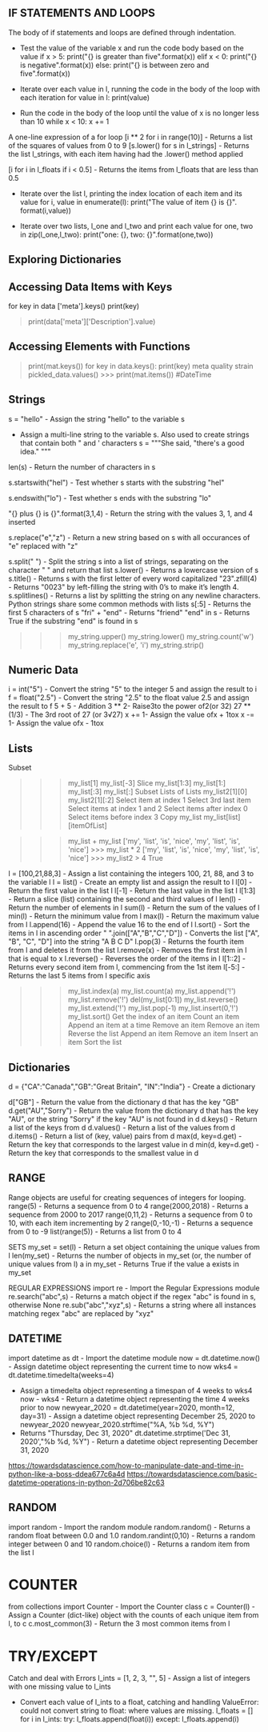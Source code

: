 ## IF STATEMENTS AND LOOPS
The body of if statements and loops are defined through indentation.

- Test the value of the variable x and run the code body based on the value
 if x > 5:
print("{} is greater than five".format(x))
elif x < 0:
print("{} is negative".format(x))
else:
print("{} is between zero and five".format(x))

- Iterate over each value in l, running the code in the body of the loop with each iteration
for value in l:
  print(value)


- Run the code in the body of the loop until the value of x is no longer less than 10
 while x < 10:
  x += 1


A one-line expression of a for loop
[i ** 2 for i in range(10)] - Returns a list of the squares of values from 0 to 9
[s.lower() for s in l_strings] - Returns the list l_strings, with each item having had the .lower() method applied

[i for i in l_floats if i < 0.5] - Returns the items from l_floats that are less than 0.5

- Iterate over the list l, printing the index location of each item and its value
 for i, value in enumerate(l):
  print("The value of item {} is {}".
  format(i,value))


- Iterate over two lists, l_one and l_two and print each value
 for one, two in zip(l_one,l_two): print("one: {}, two: {}".format(one,two))


 

## Exploring Dictionaries
## Accessing Data Items with Keys
for key in data ['meta'].keys()
         print(key)
> print(data['meta']['Description'].value)


## Accessing Elements with Functions
> print(mat.keys())
> for key in data.keys():
print(key) meta
quality
strain
> pickled_data.values() >>> print(mat.items())
#DateTime


## Strings
s = "hello" - Assign the string "hello" to the variable s

- Assign a multi-line string to the variable s. Also used to create strings that contain both " and ' characters
s = """She said,
"there's a good idea."
"""

len(s) - Return the number of characters in s 

s.startswith("hel") - Test whether s starts with the substring "hel"

s.endswith("lo") - Test whether s ends with the substring "lo"

"{} plus {} is {}".format(3,1,4) - Return the string with the values 3, 1, and 4 inserted 

s.replace("e","z") - Return a new string based on s with all occurances of "e" replaced with "z" 

s.split(" ") - Split the string s into a list of strings, separating on the character " " and return that list
s.lower() - Returns a lowercase version of s s.title() - Returns s with the first letter of every
word capitalized
"23".zfill(4) - Returns "0023" by left-filling the
string with 0’s to make it’s length 4. s.splitlines() - Returns a list by splitting the
string on any newline characters.
Python strings share some common methods with lists
s[:5] - Returns the first 5 characters of s
"fri" + "end" - Returns "friend"
"end" in s - Returns True if the substring "end"
is found in s

>>> my_string.upper()
>>> my_string.lower()
>>> my_string.count('w')
>>> my_string.replace('e', 'i')
>>> my_string.strip()

## Numeric Data
i = int("5") - Convert the string "5" to the integer 5 and assign the result to i
f = float("2.5") - Convert the string "2.5" to
the float value 2.5 and assign the result to f 5 + 5 - Addition
3 ** 2- Raise3to the power of2(or 32) 27 ** (1/3) - The 3rd root of 27 (or 3√27) 
x += 1- Assign the value ofx + 1tox
x -= 1- Assign the value ofx - 1tox

## Lists
Subset
>>> my_list[1]
>>> my_list[-3]
Slice
>>> my_list[1:3]
>>> my_list[1:]
>>> my_list[:3]
>>> my_list[:]
Subset Lists of Lists
>>> my_list2[1][0]
>>> my_list2[1][:2]
Select item at index 1 Select 3rd last item
Select items at index 1 and 2 Select items after index 0 Select items before index 3 Copy my_list
my_list[list][itemOfList]

>>> my_list + my_list
['my', 'list', 'is', 'nice', 'my', 'list', 'is', 'nice'] >>> my_list * 2
['my', 'list', 'is', 'nice', 'my', 'list', 'is', 'nice'] >>> my_list2 > 4
True

l = [100,21,88,3] - Assign a list containing the integers 100, 21, 88, and 3 to the variable l
l = list() - Create an empty list and assign the
result to l
l[0] - Return the first value in the list l
l[-1] - Return the last value in the list l
l[1:3] - Return a slice (list) containing the second
and third values of l
len(l) - Return the number of elements in l sum(l) - Return the sum of the values of l
min(l) - Return the minimum value from l
max(l) - Return the maximum value from l l.append(16) - Append the value 16 to the end of l l.sort() - Sort the items in l in ascending order
" ".join(["A","B","C","D"]) - Converts the list
["A", "B", "C", "D"] into the string "A B C D"
l.pop(3) - Returns the fourth item from l and deletes it from the list
l.remove(x) - Removes the first item in l that is equal to x
l.reverse() - Reverses the order of the items in l l[1::2] - Returns every second item from l, commencing from the 1st item
l[-5:] - Returns the last 5 items from l specific axis
>>> my_list.index(a)
>>> my_list.count(a)
>>> my_list.append('!')
>>> my_list.remove('!')
>>> del(my_list[0:1])
>>> my_list.reverse()
>>> my_list.extend('!')
>>> my_list.pop(-1)
>>> my_list.insert(0,'!')
>>> my_list.sort()
Get the index of an item Count an item
Append an item at a time Remove an item
Remove an item Reverse the list Append an item Remove an item Insert an item Sort the list

## Dictionaries
d = {"CA":"Canada","GB":"Great Britain", "IN":"India"} - Create a dictionary 

d["GB"] - Return the value from the dictionary d that has the key "GB"
d.get("AU","Sorry") - Return the value from the dictionary d that has the key "AU", or the string "Sorry" if the key "AU" is not found in d
d.keys() - Return a list of the keys from d 
d.values() - Return a list of the values from d 
d.items() - Return a list of (key, value) pairs from d
max(d, key=d.get) - Return the key that corresponds to the largest value in d 
min(d, key=d.get) - Return the key that
corresponds to the smallest value in d

## RANGE
Range objects are useful for creating sequences of integers for looping.
range(5) - Returns a sequence from 0 to 4 range(2000,2018) - Returns a sequence from 2000
to 2017
range(0,11,2) - Returns a sequence from 0 to 10,
with each item incrementing by 2 range(0,-10,-1) - Returns a sequence from 0 to -9 list(range(5)) - Returns a list from 0 to 4

SETS
my_set = set(l) - Return a set object containing the unique values from l
len(my_set) - Returns the number of objects in my_set (or, the number of unique values from l)
a in my_set - Returns True if the value a exists in my_set

REGULAR EXPRESSIONS
import re - Import the Regular Expressions module re.search("abc",s) - Returns a match object if
the regex "abc" is found in s, otherwise None re.sub("abc","xyz",s) - Returns a string where
all instances matching regex "abc" are replaced by "xyz"

## DATETIME
import datetime as dt - Import the datetime module
now = dt.datetime.now() - Assign datetime object representing the current time to now
wks4 = dt.datetime.timedelta(weeks=4)
- Assign a timedelta object representing a timespan of 4 weeks to wks4
now - wks4 - Return a datetime object representing the time 4 weeks prior to now newyear_2020 = dt.datetime(year=2020,
month=12, day=31) - Assign a datetime object representing December 25, 2020 to newyear_2020
newyear_2020.strftime("%A, %b %d, %Y")
- Returns "Thursday, Dec 31, 2020" dt.datetime.strptime('Dec 31, 2020',"%b
%d, %Y") - Return a datetime object representing December 31, 2020

https://towardsdatascience.com/how-to-manipulate-date-and-time-in-python-like-a-boss-ddea677c6a4d
https://towardsdatascience.com/basic-datetime-operations-in-python-2d706be82c63

## RANDOM
import random - Import the random module random.random() - Returns a random float
between 0.0 and 1.0 random.randint(0,10) - Returns a random
integer between 0 and 10
random.choice(l) - Returns a random item from
the list l


# COUNTER
from collections import Counter - Import the Counter class
c = Counter(l) - Assign a Counter (dict-like) object with the counts of each unique item from l, to c
c.most_common(3) - Return the 3 most common items from l

# TRY/EXCEPT
Catch and deal with Errors
l_ints = [1, 2, 3, "", 5] - Assign a list of
integers with one missing value to l_ints
- Convert each value of l_ints to a float, catching and handling ValueError: could not convert string to float: where values are missing.
 l_floats = []
for i in l_ints:
  try:
    l_floats.append(float(i))
  except:
    l_floats.append(i)